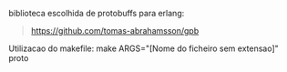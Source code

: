 biblioteca escolhida de protobuffs para erlang:
> https://github.com/tomas-abrahamsson/gpb

Utilizacao do makefile:
  make ARGS="[Nome do ficheiro sem extensao]" proto
